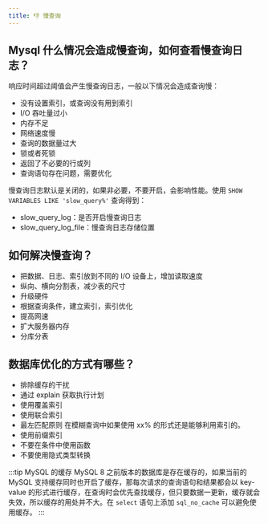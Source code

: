 ```yaml
---
title: 👎 慢查询
---
```


## Mysql 什么情况会造成慢查询，如何查看慢查询日志？

响应时间超过阈值会产生慢查询日志，一般以下情况会造成查询慢：

- 没有设置索引，或查询没有用到索引
- I/O 吞吐量过小
- 内存不足
- 网络速度慢
- 查询的数据量过大
- 锁或者死锁
- 返回了不必要的行或列
- 查询语句存在问题，需要优化

慢查询日志默认是关闭的，如果非必要，不要开启，会影响性能。使用 `SHOW VARIABLES LIKE 'slow_query%'` 查询得到：

- slow_query_log：是否开启慢查询日志
- slow_query_log_file：慢查询日志存储位置

## 如何解决慢查询？

- 把数据、日志、索引放到不同的 I/O 设备上，增加读取速度
- 纵向、横向分割表，减少表的尺寸
- 升级硬件
- 根据查询条件，建立索引，索引优化
- 提高网速
- 扩大服务器内存
- 分库分表

## 数据库优化的方式有哪些？

- 排除缓存的干扰
- 通过 explain 获取执行计划
- 使用覆盖索引
- 使用联合索引
- 最左匹配原则
  在模糊查询中如果使用 xx% 的形式还是能够利用索引的。
- 使用前缀索引
- 不要在条件中使用函数
- 不要使用隐式类型转换

:::tip MySQL 的缓存
MySQL 8 之前版本的数据库是存在缓存的，如果当前的 MySQL 支持缓存同时也开启了缓存，那每次请求的查询语句和结果都会以 key-value 的形式进行缓存，在查询时会优先查找缓存，但只要数据一更新，缓存就会失效，所以缓存的用处并不大。在 `select` 语句上添加 `sql_no_cache` 可以避免使用缓存。
:::
